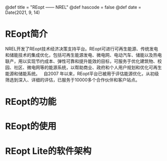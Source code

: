 @def title = "REopt —— NREL"
@def hascode = false
@def date = Date(2021, 9, 14)

# REopt简介

NREL开发了REopt技术经济决策支持平台。REopt可进行可再生能源、传统发电和储能技术的集成优化，包括可再生能源发电、微电网、电动汽车、储能以及热电联产，用以实现节约成本、弹性可靠和提升能效的目标，可服务于优化建筑物、校园、社区、微电网等的能源系统，以帮助商业、政府和个人用户规划和优化可再生能源和储能系统。
 
自2007 年以来，REopt平台已被用于评估能源优化，从初级筛选到深入、详细的评估，已服务于10000多个合作伙伴和客户站点。

# REopt的功能

# REopt的使用

# REopt Lite的软件架构